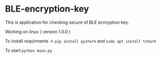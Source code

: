 # BLE-encryption-key

This is application for checking secure of BLE ecnryption key.

Working on linux ( version 1.0.0 )

To install requirments -> ```pip install pyshark``` and ``` sudo apt install tshark ```

To start ``` python main.py ```
